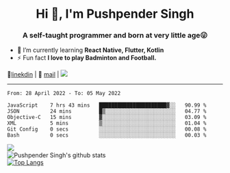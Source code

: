 <h1 align="center">Hi 👋, I'm Pushpender Singh</h1>
<h3 align="center">A self-taught programmer and born at very little age😜</h3>

- 🌱 I’m currently learning **React Native, Flutter, Kotlin**
- ⚡ Fun fact **I love to play Badminton and Football.**

👔[linekdin](https://www.linkedin.com/in/pushpender-singh-240061202/) | 📧 [mail](mailto:pushpendersingh@p2devs.com) | ![](https://komarev.com/ghpvc/?username=pushpender-singh-ap&color=blue)


---

<!--START_SECTION:waka-->

```text
From: 28 April 2022 - To: 05 May 2022

JavaScript    7 hrs 43 mins   ██████████████████████▓░░   90.99 %
JSON          24 mins         █▒░░░░░░░░░░░░░░░░░░░░░░░   04.77 %
Objective-C   15 mins         ▓░░░░░░░░░░░░░░░░░░░░░░░░   03.09 %
XML           5 mins          ▒░░░░░░░░░░░░░░░░░░░░░░░░   01.04 %
Git Config    0 secs          ░░░░░░░░░░░░░░░░░░░░░░░░░   00.08 %
Bash          0 secs          ░░░░░░░░░░░░░░░░░░░░░░░░░   00.03 %
```

<!--END_SECTION:waka-->

<img align="left" src="https://github-readme-streak-stats.herokuapp.com/?user=pushpender-singh-ap&theme=dark" /></br>
![Pushpender Singh's github stats](https://github-readme-stats.vercel.app/api?username=pushpender-singh-ap&show_icons=true&theme=radical&count_private=true)</br>
[![Top Langs](https://github-readme-stats.vercel.app/api/top-langs/?username=pushpender-singh-ap&theme=radical)](https://github.com/pushpender-singh-ap/github-readme-stats)

